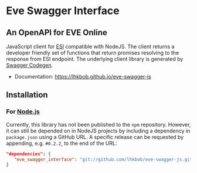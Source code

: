 # Eve Swagger Interface

## An OpenAPI for EVE Online

JavaScript client for [ESI](https://developers.eveonline.com/blog/article/introducing-the-esi-api) compatible with NodeJS.
The client returns a developer friendly set of functions that return promises resolving to the response from ESI endpoint.
The underlying client library is generated by [Swagger Codegen](https://github.com/swagger-api/swagger-codegen).

- Documentation: https://lhkbob.github.io/eve-swagger-js

## Installation

### For [Node.js](https://nodejs.org/)

Currently, this library has not been published to the `npm` repository.
However, it can still be depended on in NodeJS projects by including a dependency in `package.json` using a GitHub URL.
A specific release can be requested by appending, e.g. `#0.2.2`, to the end of the URL:

```json
"dependencies": {
   "eve_swagger_interface": "git://github.com/lhkbob/eve-swagger-js.git#0.2.2",
}
```
